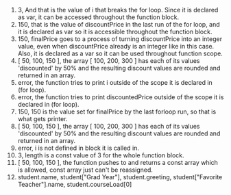 1. 3, And that is the value of i that breaks the for loop. Since it is declared as var, it can be accessed throughout the function block.
2. 150, that is the value of discountPrice in the last run of the for loop, and it is declared as var so it is accessible throughout the function block.
3. 150, finalPrice goes to a process of turning discountPrice into an integer value, even when discountPrice already is an integer like in this case. Also, it is declared as a var so it can be used throughout function scope.
4. [ 50, 100, 150 ], the array [ 100, 200, 300 ] has each of its values 'discounted' by 50% and the resulting discount values are rounded and returned in an array.
5. error, the function tries to print i outside of the scope it is declared in (for loop).
6. error, the function tries to print discountedPrice outside of the scope it is declared in (for loop).
7. 150, 150 is the value set for finalPrice by the last forloop run, so that is what gets printer.
8. [ 50, 100, 150 ], the array [ 100, 200, 300 ] has each of its values 'discounted' by 50% and the resulting discount values are rounded and returned in an array.
9. error, i is not defined in block it is called in.
10. 3, length is a const value of 3 for the whole function block.
11. [ 50, 100, 150 ], the function pushes to and returns a const array which is allowed, const array just can't be reassigned.
12. student.name, student["Grad Year"], student.greeting, student["Favorite Teacher"].name, student.courseLoad<rawtext>[0]</rawtext>